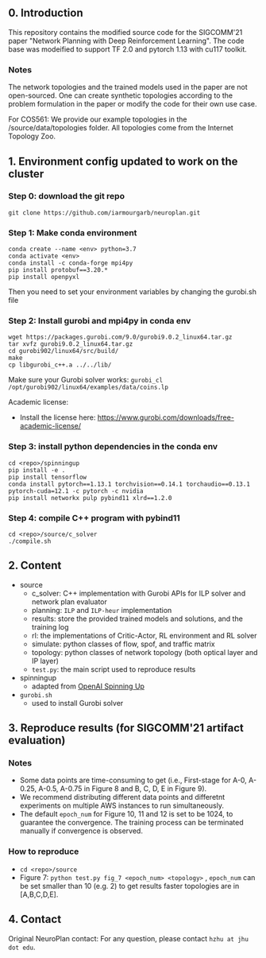 ## 0. Introduction
This repository contains the  modified source code for the SIGCOMM'21 paper "Network Planning with Deep Reinforcement Learning".
The code base was modeified to support TF 2.0 and pytorch 1.13 with cu117 toolkit.

### Notes
The network topologies and the trained models used in the paper are not open-sourced. One can create synthetic topologies according to the problem formulation in the paper or modify the code for their own use case.

For COS561: We provide our example topologies in the /source/data/topologies folder. All topologies come from the Internet Topology Zoo.

## 1. Environment config updated to work on the cluster

### Step 0: download the git repo
```
git clone https://github.com/iarmourgarb/neuroplan.git
```
### Step 1: Make conda environment
```
conda create --name <env> python=3.7
conda activate <env>
conda install -c conda-forge mpi4py
pip install protobuf==3.20.*
pip install openpyxl
```

Then you need to set your environment variables by changing the gurobi.sh file


### Step 2: Install gurobi and mpi4py in conda env
```
wget https://packages.gurobi.com/9.0/gurobi9.0.2_linux64.tar.gz
tar xvfz gurobi9.0.2_linux64.tar.gz
cd gurobi902/linux64/src/build/
make
cp libgurobi_c++.a ../../lib/
```

Make sure your Gurobi solver works: `gurobi_cl /opt/gurobi902/linux64/examples/data/coins.lp`

Academic license:
- Install the license here: https://www.gurobi.com/downloads/free-academic-license/



### Step 3: install python dependencies in the conda env
```
cd <repo>/spinningup
pip install -e .
pip install tensorflow
conda install pytorch==1.13.1 torchvision==0.14.1 torchaudio==0.13.1 pytorch-cuda=12.1 -c pytorch -c nvidia
pip install networkx pulp pybind11 xlrd==1.2.0
```
### Step 4: compile C++ program with pybind11
```
cd <repo>/source/c_solver
./compile.sh
```
## 2. Content
- source
    - c_solver: C++ implementation with Gurobi APIs for ILP solver and network plan evaluator
    - planning: `ILP` and `ILP-heur` implementation
    - results: store the provided trained models and solutions, and the training log
    - rl: the implementations of Critic-Actor, RL environment and RL solver 
    - simulate: python classes of flow, spof, and traffic matrix
    - topology: python classes of network topology (both optical layer and IP layer)
    - `test.py`: the main script used to reproduce results
- spinningup
    - adapted from [OpenAI Spinning Up](https://github.com/openai/spinningup)
- `gurobi.sh`
    - used to install Gurobi solver
## 3. Reproduce results (for SIGCOMM'21 artifact evaluation)
### Notes 
- Some data points are time-consuming to get (i.e., First-stage for A-0, A-0.25, A-0.5, A-0.75 in Figure 8 and B, C, D, E in Figure 9).
- We recommend distributing different data points and differetnt experiments on multiple AWS instances to run simultaneously.
- The default `epoch_num` for Figure 10, 11 and 12 is set to be 1024, to guarantee the convergence. The training process can be terminated manually if convergence is observed.
### How to reproduce
- `cd <repo>/source`
- Figure 7: `python test.py fig_7 <epoch_num> <topology>` , `epoch_num` can be set smaller than 10 (e.g. 2) to get results faster topologies are in [A,B,C,D,E].


## 4. Contact
Original NeuroPlan contact: For any question, please contact `hzhu at jhu dot edu`.
